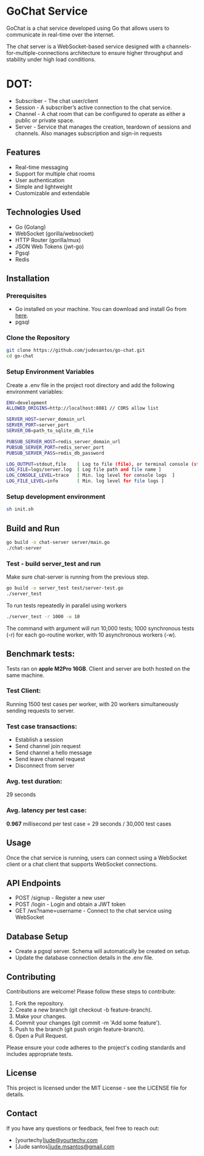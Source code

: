 # GoChat Service

GoChat is a chat service developed using Go that allows users to communicate in real-time over the internet.

The chat server is a WebSocket-based service designed with a channels-for-multiple-connections architecture to ensure higher throughput and stability under high load conditions.

# DOT:

- Subscriber - The chat user/client
- Session - A subscriber’s active connection to the chat service.
- Channel - A chat room that can be configured to operate as either a public or private space.
- Server - Service that manages the creation, teardown of sessions and channels. Also manages subscription and sign-in requests

## Features

- Real-time messaging
- Support for multiple chat rooms
- User authentication
- Simple and lightweight
- Customizable and extendable

## Technologies Used

- Go (Golang)
- WebSocket (gorilla/websocket)
- HTTP Router (gorilla/mux)
- JSON Web Tokens (jwt-go)
- Pgsql
- Redis

## Installation

### Prerequisites

- Go installed on your machine. You can download and install Go from [here](https://golang.org/dl/).
- pgsql

### Clone the Repository

```bash
git clone https://github.com/judesantos/go-chat.git
cd go-chat
```

### Setup Environment Variables

  Create a .env file in the project root directory and add the following environment variables:

  ```bash
  ENV=development
  ALLOWED_ORIGINS=http://localhost:8081 // CORS allow list

  SERVER_HOST=server_domain_url
  SERVER_PORT=server_port
  SERVER_DB=path_to_sqlite_db_file

  PUBSUB_SERVER_HOST=redis_server_domain_url
  PUBSUB_SERVER_PORT=redis_server_port
  PUBSUB_SERVER_PASS=redis_db_password

  LOG_OUTPUT=stdout,file    [ Log to file (file), or terminal console (stdout) ]
  LOG_FILE=logs/server.log  [ Log file path and file name ]
  LOG_CONSOLE_LEVEL=trace   [ Min. log level for console logs  ]
  LOG_FILE_LEVEL=info       [ Min. log level for file logs ]
  ```

### Setup development environment

  ```bash
  sh init.sh
  ```

## Build and Run

  ```bash
  go build -o chat-server server/main.go
  ./chat-server
  ```

### Test - build server_test and run

  Make sure chat-server is running from the previous step.

  ```bash
  go build -o server_test test/server-test.go
  ./server_test
  ```

  To run tests repeatedly in parallel using workers

  ```bash
  ./server_test -r 1000 -w 10
  ```
  The command with argument will run 10,000 tests; 1000 synchronous tests (-r) for each go-routine worker, with 10 asynchronous workers (-w).

## Benchmark tests:

  Tests ran on **apple M2Pro 16GB**.
  Client and server are both hosted on the same machine.

### Test Client:

  Running 1500 test cases per worker, with 20 workers simultaneously sending requests to server.

### Test case transactions:

- Establish a session
- Send channel join request
- Send channel a hello message
- Send leave channel request
- Disconnect from server

### Avg. test duration:

  29 seconds

### Avg. latency per test case:

  **0.967** millisecond per test case = 29 seconds / 30,000 test cases

## Usage
  Once the chat service is running, users can connect using a WebSocket client or a chat client that supports WebSocket connections.

## API Endpoints
- POST /signup - Register a new user
- POST /login - Login and obtain a JWT token
- GET /ws?name=username - Connect to the chat service using WebSocket

## Database Setup
- Create a pgsql server. Schema will automatically be created on setup.
- Update the database connection details in the .env file.

## Contributing

  Contributions are welcome! Please follow these steps to contribute:

  1. Fork the repository.
  2. Create a new branch (git checkout -b feature-branch).
  3. Make your changes.
  4. Commit your changes (git commit -m 'Add some feature').
  5. Push to the branch (git push origin feature-branch).
  6. Open a Pull Request.

  Please ensure your code adheres to the project's coding standards and includes appropriate tests.

## License

  This project is licensed under the MIT License - see the LICENSE file for details.

## Contact

  If you have any questions or feedback, feel free to reach out:

  - [yourtechy]jude@yourtechy.com
  - [Jude santos]jude.msantos@gmail.com
